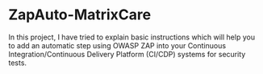 # ZapAuto-MatrixCare

In this project, I have tried to explain basic instructions which will help you to add an automatic step using OWASP ZAP into your Continuous Integration/Continuous Delivery Platform (CI/CDP) systems for security tests.
